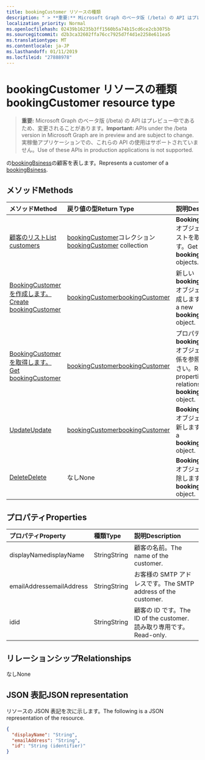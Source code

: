 ```yaml
---
title: bookingCustomer リソースの種類
description: " > **重要:** Microsoft Graph のベータ版 (/beta) の API はプレビュー中であるため、変更されることがあります。 実稼働アプリケーションでの、これらの API の使用はサポートされていません。"
localization_priority: Normal
ms.openlocfilehash: 02439b16235b3ff1560b5a74b15cd6ce2cb3075b
ms.sourcegitcommit: d2b3ca32602ffa76cc7925d7f4d1e2258e611ea5
ms.translationtype: MT
ms.contentlocale: ja-JP
ms.lasthandoff: 01/11/2019
ms.locfileid: "27888978"
---
```

# <a name="bookingcustomer-resource-type"></a><span data-ttu-id="6c45a-104">bookingCustomer リソースの種類</span><span class="sxs-lookup"><span data-stu-id="6c45a-104">bookingCustomer resource type</span></span>

 > <span data-ttu-id="6c45a-105">**重要:** Microsoft Graph のベータ版 (/beta) の API はプレビュー中であるため、変更されることがあります。</span><span class="sxs-lookup"><span data-stu-id="6c45a-105">**Important:** APIs under the /beta version in Microsoft Graph are in preview and are subject to change.</span></span> <span data-ttu-id="6c45a-106">実稼働アプリケーションでの、これらの API の使用はサポートされていません。</span><span class="sxs-lookup"><span data-stu-id="6c45a-106">Use of these APIs in production applications is not supported.</span></span>
 
<span data-ttu-id="6c45a-107">の[bookingBsiness](bookingbusiness.md)の顧客を表します。</span><span class="sxs-lookup"><span data-stu-id="6c45a-107">Represents a customer of a [bookingBsiness](bookingbusiness.md).</span></span>


## <a name="methods"></a><span data-ttu-id="6c45a-108">メソッド</span><span class="sxs-lookup"><span data-stu-id="6c45a-108">Methods</span></span>

| <span data-ttu-id="6c45a-109">メソッド</span><span class="sxs-lookup"><span data-stu-id="6c45a-109">Method</span></span>           | <span data-ttu-id="6c45a-110">戻り値の型</span><span class="sxs-lookup"><span data-stu-id="6c45a-110">Return Type</span></span>    |<span data-ttu-id="6c45a-111">説明</span><span class="sxs-lookup"><span data-stu-id="6c45a-111">Description</span></span>|
|:---------------|:--------|:----------|
|[<span data-ttu-id="6c45a-112">顧客のリスト</span><span class="sxs-lookup"><span data-stu-id="6c45a-112">List customers</span></span>](../api/bookingbusiness-list-customers.md) | <span data-ttu-id="6c45a-113">[bookingCustomer](bookingcustomer.md)コレクション</span><span class="sxs-lookup"><span data-stu-id="6c45a-113">[bookingCustomer](bookingcustomer.md) collection</span></span> | <span data-ttu-id="6c45a-114">**BookingCustomer**オブジェクトのリストを取得します。</span><span class="sxs-lookup"><span data-stu-id="6c45a-114">Get a list of **bookingCustomer** objects.</span></span> |
|[<span data-ttu-id="6c45a-115">BookingCustomer を作成します。</span><span class="sxs-lookup"><span data-stu-id="6c45a-115">Create bookingCustomer</span></span>](../api/bookingbusiness-post-customers.md) | [<span data-ttu-id="6c45a-116">bookingCustomer</span><span class="sxs-lookup"><span data-stu-id="6c45a-116">bookingCustomer</span></span>](bookingcustomer.md) | <span data-ttu-id="6c45a-117">新しい**bookingCustomer**オブジェクトを作成します。</span><span class="sxs-lookup"><span data-stu-id="6c45a-117">Create a new **bookingCustomer** object.</span></span> |
|[<span data-ttu-id="6c45a-118">BookingCustomer を取得します。</span><span class="sxs-lookup"><span data-stu-id="6c45a-118">Get bookingCustomer</span></span>](../api/bookingcustomer-get.md) | [<span data-ttu-id="6c45a-119">bookingCustomer</span><span class="sxs-lookup"><span data-stu-id="6c45a-119">bookingCustomer</span></span>](bookingcustomer.md) |<span data-ttu-id="6c45a-120">プロパティと、 **bookingCustomer**オブジェクトの関係を参照してください。</span><span class="sxs-lookup"><span data-stu-id="6c45a-120">Read the properties and relationships of a **bookingCustomer** object.</span></span>|
|[<span data-ttu-id="6c45a-121">Update</span><span class="sxs-lookup"><span data-stu-id="6c45a-121">Update</span></span>](../api/bookingcustomer-update.md) | [<span data-ttu-id="6c45a-122">bookingCustomer</span><span class="sxs-lookup"><span data-stu-id="6c45a-122">bookingCustomer</span></span>](bookingcustomer.md) |<span data-ttu-id="6c45a-123">**BookingCustomer**オブジェクトを更新します。</span><span class="sxs-lookup"><span data-stu-id="6c45a-123">Update a **bookingCustomer** object.</span></span> |
|[<span data-ttu-id="6c45a-124">Delete</span><span class="sxs-lookup"><span data-stu-id="6c45a-124">Delete</span></span>](../api/bookingcustomer-delete.md) | <span data-ttu-id="6c45a-125">なし</span><span class="sxs-lookup"><span data-stu-id="6c45a-125">None</span></span> |<span data-ttu-id="6c45a-126">**BookingCustomer**オブジェクトを削除します。</span><span class="sxs-lookup"><span data-stu-id="6c45a-126">Delete a **bookingCustomer** object.</span></span> |

## <a name="properties"></a><span data-ttu-id="6c45a-127">プロパティ</span><span class="sxs-lookup"><span data-stu-id="6c45a-127">Properties</span></span>
| <span data-ttu-id="6c45a-128">プロパティ</span><span class="sxs-lookup"><span data-stu-id="6c45a-128">Property</span></span>     | <span data-ttu-id="6c45a-129">種類</span><span class="sxs-lookup"><span data-stu-id="6c45a-129">Type</span></span>   |<span data-ttu-id="6c45a-130">説明</span><span class="sxs-lookup"><span data-stu-id="6c45a-130">Description</span></span>|
|:---------------|:--------|:----------|
|<span data-ttu-id="6c45a-131">displayName</span><span class="sxs-lookup"><span data-stu-id="6c45a-131">displayName</span></span>|<span data-ttu-id="6c45a-132">String</span><span class="sxs-lookup"><span data-stu-id="6c45a-132">String</span></span>|<span data-ttu-id="6c45a-133">顧客の名前。</span><span class="sxs-lookup"><span data-stu-id="6c45a-133">The name of the customer.</span></span>|
|<span data-ttu-id="6c45a-134">emailAddress</span><span class="sxs-lookup"><span data-stu-id="6c45a-134">emailAddress</span></span>|<span data-ttu-id="6c45a-135">String</span><span class="sxs-lookup"><span data-stu-id="6c45a-135">String</span></span>|<span data-ttu-id="6c45a-136">お客様の SMTP アドレスです。</span><span class="sxs-lookup"><span data-stu-id="6c45a-136">The SMTP address of the customer.</span></span>|
|<span data-ttu-id="6c45a-137">id</span><span class="sxs-lookup"><span data-stu-id="6c45a-137">id</span></span>|<span data-ttu-id="6c45a-138">String</span><span class="sxs-lookup"><span data-stu-id="6c45a-138">String</span></span>| <span data-ttu-id="6c45a-139">顧客の ID です。</span><span class="sxs-lookup"><span data-stu-id="6c45a-139">The ID of the customer.</span></span> <span data-ttu-id="6c45a-140">読み取り専用です。</span><span class="sxs-lookup"><span data-stu-id="6c45a-140">Read-only.</span></span>|

## <a name="relationships"></a><span data-ttu-id="6c45a-141">リレーションシップ</span><span class="sxs-lookup"><span data-stu-id="6c45a-141">Relationships</span></span>
<span data-ttu-id="6c45a-142">なし</span><span class="sxs-lookup"><span data-stu-id="6c45a-142">None</span></span>


## <a name="json-representation"></a><span data-ttu-id="6c45a-143">JSON 表記</span><span class="sxs-lookup"><span data-stu-id="6c45a-143">JSON representation</span></span>

<span data-ttu-id="6c45a-144">リソースの JSON 表記を次に示します。</span><span class="sxs-lookup"><span data-stu-id="6c45a-144">The following is a JSON representation of the resource.</span></span>

<!-- {
  "blockType": "resource",
  "optionalProperties": [

  ],
  "@odata.type": "microsoft.graph.bookingCustomer"
}-->

```json
{
  "displayName": "String",
  "emailAddress": "String",
  "id": "String (identifier)"
}

```

<!-- uuid: 8fcb5dbc-d5aa-4681-8e31-b001d5168d79
2015-10-25 14:57:30 UTC -->
<!-- {
  "type": "#page.annotation",
  "description": "bookingCustomer resource",
  "keywords": "",
  "section": "documentation",
  "tocPath": ""
}-->
